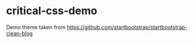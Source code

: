 # critical-css-demo

Demo theme taken from https://github.com/startbootstrap/startbootstrap-clean-blog

